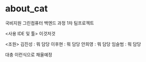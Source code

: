 # about_cat
국비지원 그린컴퓨터 백엔드 과정 1차 팀프로젝트 

<사용 IDE 및 툴> 
이것저것

<조원>
김진성 : 뭐 담당
이후현 : 뭐 담당
안희영 : 뭐 담당
임슬범 : 뭐 담당

대충 이런식으로 채울예정
